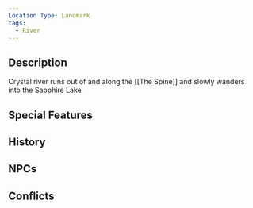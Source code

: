 ```yaml
---
Location Type: Landmark
tags:
  - River
---
```

## Description

Crystal river runs out of and along the [[The Spine]] and slowly wanders into the Sapphire Lake

## Special Features

## History

## NPCs

## Conflicts